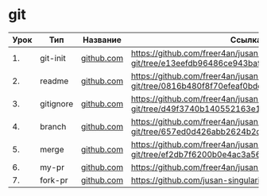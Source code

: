 # git

| Урок | Тип               | Название  | Ссылка                     |
| ---- | ----------------- | --------- | -------------------------- |
| 1.   |  git-init  | [github.com](./git-init/)  | https://github.com/freer4an/jusan-git/tree/e13eefdb96486ce943ba94b58dad8ea22f8f7201
| 2.   |  readme    | [github.com](./readme/)    | https://github.com/freer4an/jusan-git/tree/0816b480f8f70efeaf0bdce90553831dc463d820
| 3.   |  gitignore | [github.com](./gitignore/) | https://github.com/freer4an/jusan-git/tree/d49f3740b140552163e1d392293d3ca56a2bb131
| 4.   |  branch    | [github.com](./branch/)    | https://github.com/freer4an/jusan-git/tree/657ed0d426abb2624b2c41567d1eb00af440ab18
| 5.   |  merge     | [github.com](./merge/)     | https://github.com/freer4an/jusan-git/tree/ef2db7f6200b0e4ac3a567616a4c1426a5baa264
| 6.   |  my-pr     | [github.com](./my-pr/)     | https://github.com/freer4an/jusan-git/pull/1
| 7.   |  fork-pr   | [github.com](./fork-pr/)   | https://github.com/jusan-singularity/fork-me/pull/102
